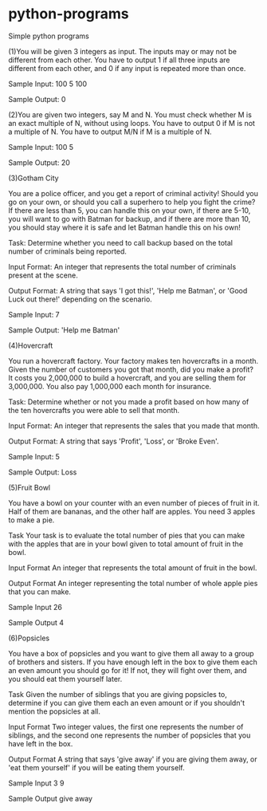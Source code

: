 # python-programs
Simple python programs

(1)You will be given 3 integers as input. The inputs may or may not be different from each other.
You have to output 1 if all three inputs are different from each other, and 0 if any input is repeated more than
once.

Sample Input:
100 5 100

Sample Output:
0

(2)You are given two integers, say M and N.
You must check whether M is an exact multiple of N, without using loops.
You have to output 0 if M is not a multiple of N.
You have to output M/N if M is a multiple of N.

Sample Input:
100 5

Sample Output:
20

(3)Gotham City

You are a police officer, and you get a report of criminal activity! Should you go on your own, or should you call a superhero to help you fight the crime? If there are less than 5, you can handle this on your own, if there are 5-10, you will want to go with Batman for backup, and if there are more than 10, you should stay where it is safe and let Batman handle this on his own!

Task: 
Determine whether you need to call backup based on the total number of criminals being reported.

Input Format: 
An integer that represents the total number of criminals present at the scene.

Output Format: 
A string that says 'I got this!', 'Help me Batman', or 'Good Luck out there!' depending on the scenario.

Sample Input: 
7

Sample Output: 
'Help me Batman'


(4)Hovercraft

You run a hovercraft factory. Your factory makes ten hovercrafts in a month. Given the number of customers you got that month, did you make a profit? It costs you 2,000,000 to build a hovercraft, and you are selling them for 3,000,000. You also pay 1,000,000 each month for insurance.

Task: 
Determine whether or not you made a profit based on how many of the ten hovercrafts you were able to sell that month.
 
Input Format: 
An integer that represents the sales that you made that month.

Output Format: 
A string that says 'Profit', 'Loss', or 'Broke Even'.

Sample Input: 
5

Sample Output: 
Loss


(5)Fruit Bowl

You have a bowl on your counter with an even number of pieces of fruit in it. Half of them are bananas, and the other half are apples. You need 3 apples to make a pie. 

Task 
Your task is to evaluate the total number of pies that you can make with the apples that are in your bowl given to total amount of fruit in the bowl.

Input Format
An integer that represents the total amount of fruit in the bowl.

Output Format
An integer representing the total number of whole apple pies that you can make.

Sample Input
26 

Sample Output 
4


(6)Popsicles

You have a box of popsicles and you want to give them all away to a group of brothers and sisters. If you have enough left in the box to give them each an even amount you should go for it! If not, they will fight over them, and you should eat them yourself later.

Task
Given the number of siblings that you are giving popsicles to, determine if you can give them each an even amount or if you shouldn't mention the popsicles at all.

Input Format
Two integer values, the first one represents the number of siblings, and the second one represents the number of popsicles that you have left in the box.

Output Format
A string that says 'give away' if you are giving them away, or 'eat them yourself' if you will be eating them yourself.

Sample Input
3 9

Sample Output
give away
